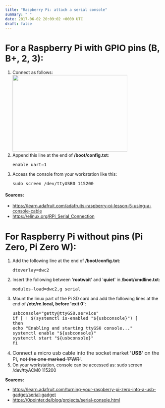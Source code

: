 ```yaml
---
title: "Raspberry Pi: attach a serial console"
summary: " "
date: 2017-06-02 20:09:02 +0000 UTC
draft: false
---
```

<h1>For a Raspberry Pi with GPIO pins (B, B+, 2, 3):</h1>
<ol>
 	<li>Connect as follows:<img class="alignnone " src="https://cdn-learn.adafruit.com/assets/assets/000/035/695/medium800/learn_raspberry_pi_piconsole_bb.png?1473736644" width="370" height="247" /></li>
 	<li>Append this line at the end of <strong>/boot/config.txt</strong>:
<pre>enable_uart=1</pre>
</li>
 	<li>Access the console from your workstation like this:
<pre>sudo screen /dev/ttyUSB0 115200</pre>
</li>
</ol>
<h4>Sources:</h4>
<ul>
 	<li><a href="https://learn.adafruit.com/adafruits-raspberry-pi-lesson-5-using-a-console-cable?view=all" target="_blank" rel="noopener noreferrer">https://learn.adafruit.com/adafruits-raspberry-pi-lesson-5-using-a-console-cable</a></li>
 	<li><a href="https://elinux.org/RPi_Serial_Connection" target="_blank" rel="noopener noreferrer">https://elinux.org/RPi_Serial_Connection</a></li>
</ul>
<h1>For Raspberry Pi without pins (Pi Zero, Pi Zero W):</h1>
<ol>
 	<li>Add the following line at the end of <strong>/boot/config.txt</strong>:
<pre>dtoverlay=dwc2</pre>
</li>
 	<li>Insert the following between '<strong>rootwait</strong>' and '<strong>quiet</strong>' in <strong>/boot/cmdline.txt</strong>:
<pre>modules-load=dwc2,g_serial</pre>
</li>
 	<li>Mount the linux part of the Pi SD card and add the following lines at the end of <strong>/etc/rc.local, before 'exit 0'</strong>:
<pre>usbconsole="getty@ttyGS0.service"
if [ ! $(systemctl is-enabled "${usbconsole}") ]
then
echo "Enabling and starting ttyGS0 console..."
systemctl enable "${usbconsole}"
systemctl start "${usbconsole}"
fi</pre>
</li>
 	<li><span style="font-size:1rem;">Connect a micro usb cable into the socket market '</span><strong style="font-size:1rem;">USB</strong><span style="font-size:1rem;">' on the Pi, </span><del style="font-size:1rem;">not the one marked 'PWR'</del><span style="font-size:1rem;">.</span></li>
 	<li>On your workstation, console can be accessed as:
sudo screen /dev/ttyACM0 115200</li>
</ol>
<strong>Sources:</strong>
<ul>
 	<li><a href="https://learn.adafruit.com/turning-your-raspberry-pi-zero-into-a-usb-gadget/serial-gadget" target="_blank" rel="noopener">https://learn.adafruit.com/turning-your-raspberry-pi-zero-into-a-usb-gadget/serial-gadget</a></li>
 	<li><a href="https://0pointer.de/blog/projects/serial-console.html" target="_blank" rel="noopener">https://0pointer.de/blog/projects/serial-console.html</a></li>
</ul>
